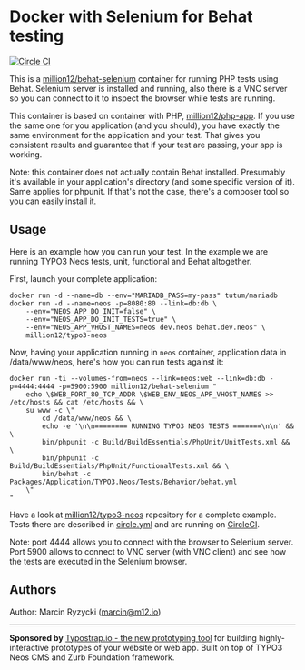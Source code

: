 # Docker with Selenium for Behat testing
[![Circle CI](https://circleci.com/gh/million12/docker-behat-selenium.png?style=badge)](https://circleci.com/gh/million12/docker-behat-selenium)

This is a [million12/behat-selenium](https://registry.hub.docker.com/u/million12/behat-selenium/) container for running PHP tests using Behat. Selenium server is installed and running, also there is a VNC server so you can connect to it to inspect the browser while tests are running.

This container is based on container with PHP, [million12/php-app](https://github.com/million12/docker-php-app). If you use the same one for you application (and you should), you have exactly the same environment for the application and your test. That gives you consistent results and guarantee that if your test are passing, your app is working.

Note: this container does not actually contain Behat installed. Presumably it's available in your application's directory (and some specific version of it). Same applies for phpunit. If that's not the case, there's a composer tool so you can easily install it.

## Usage

Here is an example how you can run your test. In the example we are running TYPO3 Neos tests, unit, functional and Behat altogether.

First, launch your complete application:  
```
docker run -d --name=db --env="MARIADB_PASS=my-pass" tutum/mariadb
docker run -d --name=neos -p=8080:80 --link=db:db \
    --env="NEOS_APP_DO_INIT=false" \
    --env="NEOS_APP_DO_INIT_TESTS=true" \
    --env="NEOS_APP_VHOST_NAMES=neos dev.neos behat.dev.neos" \
    million12/typo3-neos
```

Now, having your application running in `neos` container, application data in /data/www/neos, here's how you can run tests against it:
```
docker run -ti --volumes-from=neos --link=neos:web --link=db:db -p=4444:4444 -p=5900:5900 million12/behat-selenium "
    echo \$WEB_PORT_80_TCP_ADDR \$WEB_ENV_NEOS_APP_VHOST_NAMES >> /etc/hosts && cat /etc/hosts && \
    su www -c \"
        cd /data/www/neos && \
        echo -e '\n\n======== RUNNING TYPO3 NEOS TESTS =======\n\n' && \
        bin/phpunit -c Build/BuildEssentials/PhpUnit/UnitTests.xml && \
        bin/phpunit -c Build/BuildEssentials/PhpUnit/FunctionalTests.xml && \
        bin/behat -c Packages/Application/TYPO3.Neos/Tests/Behavior/behat.yml
    \"
"
```

Have a look at [million12/typo3-neos](https://github.com/million12/docker-typo3-neos) repository for a complete example. Tests there are described in [circle.yml](https://github.com/million12/docker-typo3-neos/blob/master/circle.yml) and are running on [CircleCI](https://circleci.com/gh/million12/docker-typo3-neos).

Note: port 4444 allows you to connect with the browser to Selenium server. Port 5900 allows to connect to VNC server (with VNC client) and see how the tests are executed in the Selenium browser.

## Authors

Author: Marcin Ryzycki (<marcin@m12.io>)  

---

**Sponsored by** [Typostrap.io - the new prototyping tool](http://typostrap.io/) for building highly-interactive prototypes of your website or web app. Built on top of TYPO3 Neos CMS and Zurb Foundation framework.
